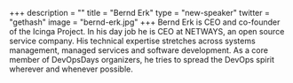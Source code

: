 +++
description = ""
title = "Bernd Erk"
type = "new-speaker"
twitter = "gethash"
image = "bernd-erk.jpg"
+++
Bernd Erk is CEO and co-founder of the Icinga Project. In his day job he is CEO at NETWAYS, an open source service company. His technical expertise stretches across systems management, managed services and software development. As a core member of DevOpsDays organizers, he tries to spread the DevOps spirit wherever and whenever possible.